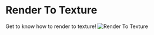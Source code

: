 ﻿# Render To Texture
Get to know how to render to texture!
![Render To Texture](https://github.com/bitzhuwei/CSharpGL/blob/master/Demos/RenderToTexture/RenderToTexture.png)
